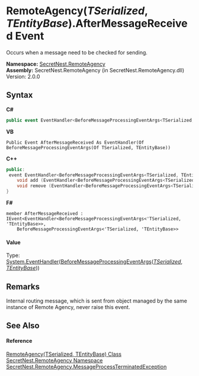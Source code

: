 # RemoteAgency(*TSerialized*, *TEntityBase*).AfterMessageReceived Event
 

Occurs when a message need to be checked for sending.

**Namespace:**&nbsp;<a href="N_SecretNest_RemoteAgency">SecretNest.RemoteAgency</a><br />**Assembly:**&nbsp;SecretNest.RemoteAgency (in SecretNest.RemoteAgency.dll) Version: 2.0.0

## Syntax

**C#**<br />
``` C#
public event EventHandler<BeforeMessageProcessingEventArgs<TSerialized, TEntityBase>> AfterMessageReceived
```

**VB**<br />
``` VB
Public Event AfterMessageReceived As EventHandler(Of BeforeMessageProcessingEventArgs(Of TSerialized, TEntityBase))
```

**C++**<br />
``` C++
public:
 event EventHandler<BeforeMessageProcessingEventArgs<TSerialized, TEntityBase>^>^ AfterMessageReceived {
	void add (EventHandler<BeforeMessageProcessingEventArgs<TSerialized, TEntityBase>^>^ value);
	void remove (EventHandler<BeforeMessageProcessingEventArgs<TSerialized, TEntityBase>^>^ value);
}
```

**F#**<br />
``` F#
member AfterMessageReceived : IEvent<EventHandler<BeforeMessageProcessingEventArgs<'TSerialized, 'TEntityBase>>,
    BeforeMessageProcessingEventArgs<'TSerialized, 'TEntityBase>>

```


#### Value
Type: <a href="https://docs.microsoft.com/dotnet/api/system.eventhandler-1" target="_blank">System.EventHandler</a>(<a href="T_SecretNest_RemoteAgency_BeforeMessageProcessingEventArgs_2">BeforeMessageProcessingEventArgs</a>(<a href="T_SecretNest_RemoteAgency_RemoteAgency_2">*TSerialized*</a>, <a href="T_SecretNest_RemoteAgency_RemoteAgency_2">*TEntityBase*</a>))

## Remarks
Internal routing message, which is sent from object managed by the same instance of Remote Agency, never raise this event.

## See Also


#### Reference
<a href="T_SecretNest_RemoteAgency_RemoteAgency_2">RemoteAgency(TSerialized, TEntityBase) Class</a><br /><a href="N_SecretNest_RemoteAgency">SecretNest.RemoteAgency Namespace</a><br /><a href="T_SecretNest_RemoteAgency_MessageProcessTerminatedException">SecretNest.RemoteAgency.MessageProcessTerminatedException</a><br />